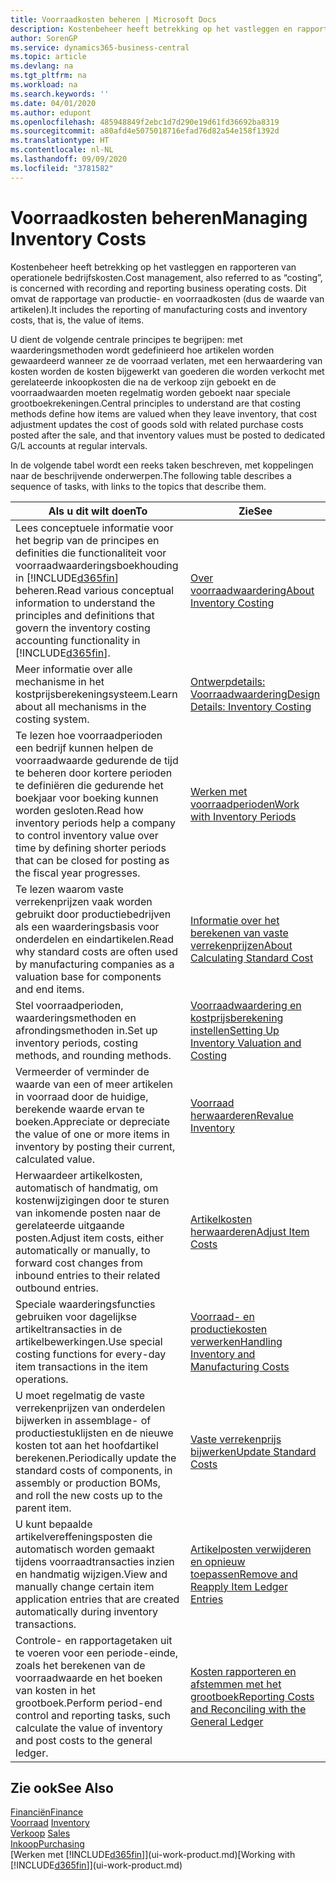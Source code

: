 ```yaml
---
title: Voorraadkosten beheren | Microsoft Docs
description: Kostenbeheer heeft betrekking op het vastleggen en rapporteren van operationele bedrijfskosten. Dit omvat de rapportage van productie- en voorraadkosten (dus de waarde van artikelen).
author: SorenGP
ms.service: dynamics365-business-central
ms.topic: article
ms.devlang: na
ms.tgt_pltfrm: na
ms.workload: na
ms.search.keywords: ''
ms.date: 04/01/2020
ms.author: edupont
ms.openlocfilehash: 485948849f2ebc1d7d290e19d61fd36692ba8319
ms.sourcegitcommit: a80afd4e5075018716efad76d82a54e158f1392d
ms.translationtype: HT
ms.contentlocale: nl-NL
ms.lasthandoff: 09/09/2020
ms.locfileid: "3781582"
---
```

# <a name="managing-inventory-costs"></a><span data-ttu-id="b399f-104">Voorraadkosten beheren</span><span class="sxs-lookup"><span data-stu-id="b399f-104">Managing Inventory Costs</span></span>
<span data-ttu-id="b399f-105">Kostenbeheer heeft betrekking op het vastleggen en rapporteren van operationele bedrijfskosten.</span><span class="sxs-lookup"><span data-stu-id="b399f-105">Cost management, also referred to as “costing”, is concerned with recording and reporting business operating costs.</span></span> <span data-ttu-id="b399f-106">Dit omvat de rapportage van productie- en voorraadkosten (dus de waarde van artikelen).</span><span class="sxs-lookup"><span data-stu-id="b399f-106">It includes the reporting of manufacturing costs and inventory costs, that is, the value of items.</span></span>   

<span data-ttu-id="b399f-107">U dient de volgende centrale principes te begrijpen: met waarderingsmethoden wordt gedefinieerd hoe artikelen worden gewaardeerd wanneer ze de voorraad verlaten, met een herwaardering van kosten worden de kosten bijgewerkt van goederen die worden verkocht met gerelateerde inkoopkosten die na de verkoop zijn geboekt en de voorraadwaarden moeten regelmatig worden geboekt naar speciale grootboekrekeningen.</span><span class="sxs-lookup"><span data-stu-id="b399f-107">Central principles to understand are that costing methods define how items are valued when they leave inventory, that cost adjustment updates the cost of goods sold with related purchase costs posted after the sale, and that inventory values must be posted to dedicated G/L accounts at regular intervals.</span></span>

<span data-ttu-id="b399f-108">In de volgende tabel wordt een reeks taken beschreven, met koppelingen naar de beschrijvende onderwerpen.</span><span class="sxs-lookup"><span data-stu-id="b399f-108">The following table describes a sequence of tasks, with links to the topics that describe them.</span></span>

|<span data-ttu-id="b399f-109">**Als u dit wilt doen**</span><span class="sxs-lookup"><span data-stu-id="b399f-109">**To**</span></span>|<span data-ttu-id="b399f-110">**Zie**</span><span class="sxs-lookup"><span data-stu-id="b399f-110">**See**</span></span>|  
|------------|-------------|  
|<span data-ttu-id="b399f-111">Lees conceptuele informatie voor het begrip van de principes en definities die functionaliteit voor voorraadwaarderingsboekhouding in [!INCLUDE[d365fin](includes/d365fin_md.md)] beheren.</span><span class="sxs-lookup"><span data-stu-id="b399f-111">Read various conceptual information to understand the principles and definitions that govern the inventory costing accounting functionality in [!INCLUDE[d365fin](includes/d365fin_md.md)].</span></span>|[<span data-ttu-id="b399f-112">Over voorraadwaardering</span><span class="sxs-lookup"><span data-stu-id="b399f-112">About Inventory Costing</span></span>](finance-learn-about-costing.md)|  
|<span data-ttu-id="b399f-113">Meer informatie over alle mechanisme in het kostprijsberekeningsysteem.</span><span class="sxs-lookup"><span data-stu-id="b399f-113">Learn about all mechanisms in the costing system.</span></span>|[<span data-ttu-id="b399f-114">Ontwerpdetails: Voorraadwaardering</span><span class="sxs-lookup"><span data-stu-id="b399f-114">Design Details: Inventory Costing</span></span>](design-details-inventory-costing.md)|
|<span data-ttu-id="b399f-115">Te lezen hoe voorraadperioden een bedrijf kunnen helpen de voorraadwaarde gedurende de tijd te beheren door kortere perioden te definiëren die gedurende het boekjaar voor boeking kunnen worden gesloten.</span><span class="sxs-lookup"><span data-stu-id="b399f-115">Read how inventory periods help a company to control inventory value over time by defining shorter periods that can be closed for posting as the fiscal year progresses.</span></span>|[<span data-ttu-id="b399f-116">Werken met voorraadperioden</span><span class="sxs-lookup"><span data-stu-id="b399f-116">Work with Inventory Periods</span></span>](finance-how-to-work-with-inventory-periods.md)|
|<span data-ttu-id="b399f-117">Te lezen waarom vaste verrekenprijzen vaak worden gebruikt door productiebedrijven als een waarderingsbasis voor onderdelen en eindartikelen.</span><span class="sxs-lookup"><span data-stu-id="b399f-117">Read why standard costs are often used by manufacturing companies as a valuation base for components and end items.</span></span>|[<span data-ttu-id="b399f-118">Informatie over het berekenen van vaste verrekenprijzen</span><span class="sxs-lookup"><span data-stu-id="b399f-118">About Calculating Standard Cost</span></span>](finance-about-calculating-standard-cost.md)|
|<span data-ttu-id="b399f-119">Stel voorraadperioden, waarderingsmethoden en afrondingsmethoden in.</span><span class="sxs-lookup"><span data-stu-id="b399f-119">Set up inventory periods, costing methods, and rounding methods.</span></span>|[<span data-ttu-id="b399f-120">Voorraadwaardering en kostprijsberekening instellen</span><span class="sxs-lookup"><span data-stu-id="b399f-120">Setting Up Inventory Valuation and Costing</span></span>](finance-set-up-inventory-valuation-and-costing.md)|
|<span data-ttu-id="b399f-121">Vermeerder of verminder de waarde van een of meer artikelen in voorraad door de huidige, berekende waarde ervan te boeken.</span><span class="sxs-lookup"><span data-stu-id="b399f-121">Appreciate or depreciate the value of one or more items in inventory by posting their current, calculated value.</span></span>|[<span data-ttu-id="b399f-122">Voorraad herwaarderen</span><span class="sxs-lookup"><span data-stu-id="b399f-122">Revalue Inventory</span></span>](inventory-how-revalue-inventory.md)|
|<span data-ttu-id="b399f-123">Herwaardeer artikelkosten, automatisch of handmatig, om kostenwijzigingen door te sturen van inkomende posten naar de gerelateerde uitgaande posten.</span><span class="sxs-lookup"><span data-stu-id="b399f-123">Adjust item costs, either automatically or manually, to forward cost changes from inbound entries to their related outbound entries.</span></span>|[<span data-ttu-id="b399f-124">Artikelkosten herwaarderen</span><span class="sxs-lookup"><span data-stu-id="b399f-124">Adjust Item Costs</span></span>](inventory-how-adjust-item-costs.md)|
|<span data-ttu-id="b399f-125">Speciale waarderingsfuncties gebruiken voor dagelijkse artikeltransacties in de artikelbewerkingen.</span><span class="sxs-lookup"><span data-stu-id="b399f-125">Use special costing functions for every-day item transactions in the item operations.</span></span>|[<span data-ttu-id="b399f-126">Voorraad- en productiekosten verwerken</span><span class="sxs-lookup"><span data-stu-id="b399f-126">Handling Inventory and Manufacturing Costs</span></span>](finance-handle-inventory-and-manufacturing-costs.md)|  
|<span data-ttu-id="b399f-127">U moet regelmatig de vaste verrekenprijzen van onderdelen bijwerken in assemblage- of productiestuklijsten en de nieuwe kosten tot aan het hoofdartikel berekenen.</span><span class="sxs-lookup"><span data-stu-id="b399f-127">Periodically update the standard costs of components, in assembly or production BOMs, and roll the new costs up to the parent item.</span></span>|[<span data-ttu-id="b399f-128">Vaste verrekenprijs bijwerken</span><span class="sxs-lookup"><span data-stu-id="b399f-128">Update Standard Costs</span></span>](finance-how-to-update-standard-costs.md)|
|<span data-ttu-id="b399f-129">U kunt bepaalde artikelvereffeningsposten die automatisch worden gemaakt tijdens voorraadtransacties inzien en handmatig wijzigen.</span><span class="sxs-lookup"><span data-stu-id="b399f-129">View and manually change certain item application entries that are created automatically during inventory transactions.</span></span>|[<span data-ttu-id="b399f-130">Artikelposten verwijderen en opnieuw toepassen</span><span class="sxs-lookup"><span data-stu-id="b399f-130">Remove and Reapply Item Ledger Entries</span></span>](finance-how-to-remove-and-reapply-item-entries.md)|
|<span data-ttu-id="b399f-131">Controle- en rapportagetaken uit te voeren voor een periode-einde, zoals het berekenen van de voorraadwaarde en het boeken van kosten in het grootboek.</span><span class="sxs-lookup"><span data-stu-id="b399f-131">Perform period-end control and reporting tasks, such calculate the value of inventory and post costs to the general ledger.</span></span>|[<span data-ttu-id="b399f-132">Kosten rapporteren en afstemmen met het grootboek</span><span class="sxs-lookup"><span data-stu-id="b399f-132">Reporting Costs and Reconciling with the General Ledger</span></span>](finance-report-costs-and-reconcile-with-the-general-ledger.md)|

## <a name="see-also"></a><span data-ttu-id="b399f-133">Zie ook</span><span class="sxs-lookup"><span data-stu-id="b399f-133">See Also</span></span>  
 [<span data-ttu-id="b399f-134">Financiën</span><span class="sxs-lookup"><span data-stu-id="b399f-134">Finance</span></span>](finance.md)  
 <span data-ttu-id="b399f-135">[Voorraad](inventory-manage-inventory.md) </span><span class="sxs-lookup"><span data-stu-id="b399f-135">[Inventory](inventory-manage-inventory.md) </span></span>  
 <span data-ttu-id="b399f-136">[Verkoop](sales-manage-sales.md) </span><span class="sxs-lookup"><span data-stu-id="b399f-136">[Sales](sales-manage-sales.md) </span></span>  
 [<span data-ttu-id="b399f-137">Inkoop</span><span class="sxs-lookup"><span data-stu-id="b399f-137">Purchasing</span></span>](purchasing-manage-purchasing.md)  
 <span data-ttu-id="b399f-138">[Werken met [!INCLUDE[d365fin](includes/d365fin_md.md)]](ui-work-product.md)</span><span class="sxs-lookup"><span data-stu-id="b399f-138">[Working with [!INCLUDE[d365fin](includes/d365fin_md.md)]](ui-work-product.md)</span></span>
